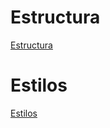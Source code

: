 # Estructura

[Estructura](https://github.com/LudmilaMiceli/mercadoLiebre/tree/estructura)  

# Estilos

[Estilos](https://github.com/LudmilaMiceli/mercadoLiebre/tree/estilos)
